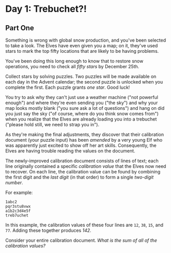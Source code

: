 # Day 1: Trebuchet?!

## Part One

Something is wrong with global snow production, and you've been
selected to take a look. The Elves have even given you a map; on it,
they've used stars to mark the top fifty locations that are likely to
be having problems.

You've been doing this long enough to know that to restore snow
operations, you need to check all *fifty stars* by December 25th.

Collect stars by solving puzzles. Two puzzles will be made available
on each day in the Advent calendar; the second puzzle is unlocked when
you complete the first. Each puzzle grants *one star*. Good luck!

You try to ask why they can't just use a weather machine ("not
powerful enough") and where they're even sending you ("the sky") and
why your map looks mostly blank ("you sure ask a lot of questions")
and hang on did you just say the sky ("of course, where do you think
snow comes from") when you realize that the Elves are already loading
you into a trebuchet ("please hold still, we need to strap you in").

As they're making the final adjustments, they discover that their
calibration document (your puzzle input) has been *amended* by a very
young Elf who was apparently just excited to show off her art
skills. Consequently, the Elves are having trouble reading the values
on the document.

The newly-improved calibration document consists of lines of text;
each line originally contained a specific *calibration value* that the
Elves now need to recover. On each line, the calibration value can be
found by combining the first digit and the *last digit* (in that order)
to form a single *two-digit number*.

For example:

```
1abc2
pqr3stu8vwx
a1b2c3d4e5f
treb7uchet
```

In this example, the calibration values of these four lines are `12`,
`38`, `15`, and `77`. Adding these together produces *142*.

Consider your entire calibration document. *What is the sum of all of
the calibration values?*
